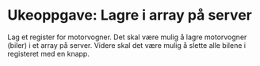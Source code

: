 # Ukeoppgave: Lagre i array på server


Lag et register for motorvogner. Det skal være mulig å lagre motorvogner (biler) i et array på server. Videre skal det være mulig å slette alle bilene i registeret med en knapp.